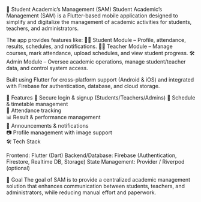 📘 Student Academic’s Management (SAM)
Student Academic’s Management (SAM) is a Flutter-based mobile application designed to simplify and digitalize the management of academic activities for students, teachers, and administrators.

The app provides features like:
  👨‍🎓 Student Module – Profile, attendance, results, schedules, and notifications.
  👩‍🏫 Teacher Module – Manage courses, mark attendance, upload schedules, and view student progress.
  🛠️ Admin Module – Oversee academic operations, manage student/teacher data, and control system access.

Built using Flutter for cross-platform support (Android & iOS) and integrated with Firebase for authentication, database, and cloud storage.

🚀 Features
  🔐 Secure login & signup (Students/Teachers/Admins)
  📅 Schedule & timetable management  
  📝 Attendance tracking  
  📊 Result & performance management  
  📢 Announcements & notifications  
  📷 Profile management with image support  
  🛠️ Tech Stack
  
Frontend: Flutter (Dart)
Backend/Database: Firebase (Authentication, Firestore, Realtime DB, Storage)
State Management: Provider / Riverpod (optional)

🎯 Goal
The goal of SAM is to provide a centralized academic management solution that enhances communication between students, teachers, and administrators, while reducing manual effort and paperwork.
